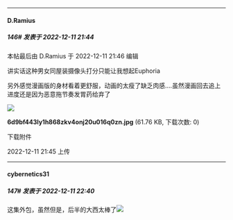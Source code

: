 

*****

####  D.Ramius  
##### 146#       发表于 2022-12-11 21:44

 本帖最后由 D.Ramius 于 2022-12-11 21:46 编辑 

讲实话这种男女同屋装摄像头打分只能让我想起Euphoria

另外感觉漫画版的身材看着更舒服，动画的太瘦了缺乏肉感....虽然漫画回去追上进度还是因为恶意拖节奏发胃药给弃了

<img src="https://img.saraba1st.com/forum/202212/11/214531phowno4lz42hneny.jpg" referrerpolicy="no-referrer">

<strong>6d9bf443ly1h868zkv4onj20u016q0zn.jpg</strong> (61.76 KB, 下载次数: 0)

下载附件

2022-12-11 21:45 上传



*****

####  cybernetics31  
##### 147#       发表于 2022-12-11 22:40

这集外包，虽然但是，后半的大西太棒了<img src="https://static.saraba1st.com/image/smiley/face2017/077.png" referrerpolicy="no-referrer">

